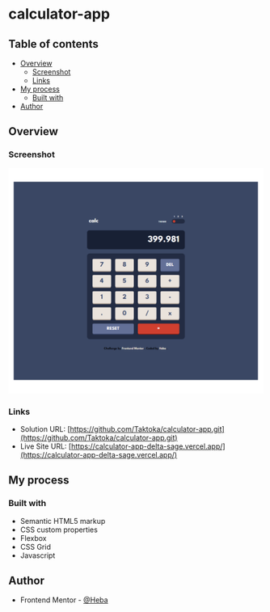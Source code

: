 # calculator-app
## Table of contents

- [Overview](#overview)
  - [Screenshot](#screenshot)
  - [Links](#links)
- [My process](#my-process)
  - [Built with](#built-with)
- [Author](#author)

## Overview

### Screenshot

![](./design/Screenshot-design-desktop.png)

### Links

- Solution URL: [https://github.com/Taktoka/calculator-app.git](https://github.com/Taktoka/calculator-app.git)
- Live Site URL: [https://calculator-app-delta-sage.vercel.app/](https://calculator-app-delta-sage.vercel.app/)

## My process

### Built with

- Semantic HTML5 markup
- CSS custom properties
- Flexbox
- CSS Grid
- Javascript

## Author

- Frontend Mentor - [@Heba](https://www.frontendmentor.io/profile/Heba)
